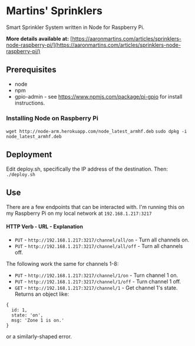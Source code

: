 # Martins' Sprinklers
Smart Sprinkler System written in Node for Raspberry Pi.

**More details available at:** [https://aaronmartins.com/articles/sprinklers-node-raspberry-pi/](https://aaronmartins.com/articles/sprinklers-node-raspberry-pi/)

## Prerequisites
* node
* npm
* gpio-admin - see https://www.npmjs.com/package/pi-gpio for install instructions.

### Installing Node on Raspberry Pi
`wget http://node-arm.herokuapp.com/node_latest_armhf.deb`
`sudo dpkg -i node_latest_armhf.deb`

## Deployment
Edit deploy.sh, specifically the IP address of the destination. Then:
`./deploy.sh`

## Use
There are a few endpoints that can be interacted with. I'm running this on my Raspberry Pi on my local network at `192.168.1.217:3217`

#### HTTP Verb  - URL - Explanation
* `PUT` - `http://192.168.1.217:3217/channel/all/on` - Turn all channels on.
* `PUT` - `http://192.168.1.217:3217/channel/all/off` - Turn all channels off.

The following work the same for channels 1-8:
* `PUT` - `http://192.168.1.217:3217/channel/1/on` - Turn channel 1 on.
* `PUT` - `http://192.168.1.217:3217/channel/1/off` - Turn channel 1 off.
* `GET` - `http://192.168.1.217:3217/channel/1` - Get channel 1's state.
Returns an object like:
```
{
  id: 1,
  state: 'on',
  msg: 'Zone 1 is on.'
}
```
or a similarly-shaped error.
